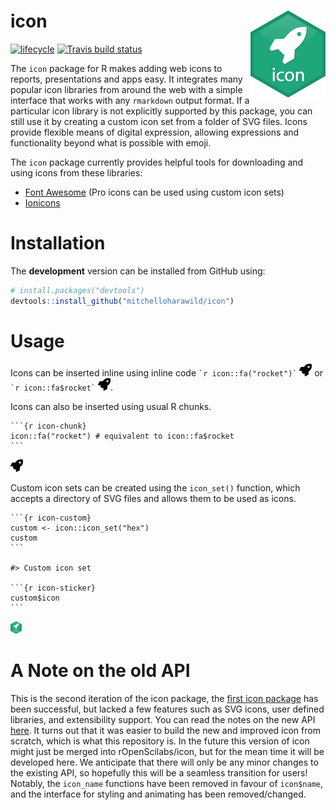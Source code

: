 
<!-- README.md is generated from README.Rmd. Please edit that file -->

# icon <img src="man/figure/logo.png" align="right" />

[![lifecycle](https://img.shields.io/badge/lifecycle-experimental-orange.svg)](https://www.tidyverse.org/lifecycle/#experimental)
[![Travis build
status](https://travis-ci.org/mitchelloharawild/icon.svg?branch=master)](https://travis-ci.org/mitchelloharawild/icon)
<!-- [![CRAN_Status_Badge](http://www.r-pkg.org/badges/version/icon)](https://cran.r-project.org/package=icon) -->
<!-- [![Downloads](http://cranlogs.r-pkg.org/badges/icon?color=brightgreen)](https://cran.r-project.org/package=icon) -->

The `icon` package for R makes adding web icons to reports,
presentations and apps easy. It integrates many popular icon libraries
from around the web with a simple interface that works with any
`rmarkdown` output format. If a particular icon library is not
explicitly supported by this package, you can still use it by creating a
custom icon set from a folder of SVG files. Icons provide flexible means
of digital expression, allowing expressions and functionality beyond
what is possible with emoji.

The `icon` package currently provides helpful tools for downloading and
using icons from these libraries:

  - [Font Awesome](https://github.com/FortAwesome/Font-Awesome/) (Pro
    icons can be used using custom icon sets)
  - [Ionicons](https://github.com/ionic-team/ionicons/)

# Installation

The **development** version can be installed from GitHub using:

``` r
# install.packages("devtools")
devtools::install_github("mitchelloharawild/icon")
```

# Usage

Icons can be inserted inline using inline code `` `r
icon::fa("rocket")` ``
<img src="man/figure/gh-installation-1.svg" height="20px"/> or `` `r
icon::fa$rocket` ``
<img src="man/figure/gh-installation-1.svg" height="20px"/>.

Icons can also be inserted using usual R chunks.

    ```{r icon-chunk}
    icon::fa("rocket") # equivalent to icon::fa$rocket
    ```

<img src="man/figure/unnamed-chunk-2-1.svg" height="20px"/>

Custom icon sets can be created using the `icon_set()` function, which
accepts a directory of SVG files and allows them to be used as icons.

    ```{r icon-custom}
    custom <- icon::icon_set("hex")
    custom
    ```

    #> Custom icon set

    ```{r icon-sticker}
    custom$icon
    ```

<img src="man/figure/icon-sticker-1.svg" height="20px"/>

# A Note on the old API

This is the second iteration of the icon package, the [first icon
package](https://github.com/ropenscilabs/icon) has been successful, but
lacked a few features such as SVG icons, user defined libraries, and
extensibility support. You can read the notes on the new API
[here](https://github.com/ropenscilabs/icon/issues/19). It turns out
that it was easier to build the new and improved icon from scratch,
which is what this repository is. In the future this version of icon
might just be merged into rOpenScilabs/icon, but for the mean time it
will be developed here. We anticipate that there will only be any minor
changes to the existing API, so hopefully this will be a seamless
transition for users\! Notably, the `icon_name` functions have been
removed in favour of `icon$name`, and the interface for styling and
animating has been removed/changed.
